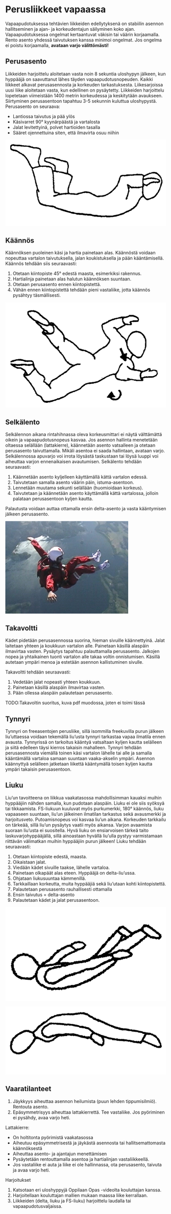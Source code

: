 
# Perusliikkeet vapaassa
Vapaapudotuksessa tehtävien liikkeiden edellytyksenä on stabiilin asennon hallitseminen ja ajan- ja korkeudentajun säilyminen koko ajan. Vapaapudotuksessa ongelmat kertaantuvat väkisin tai väärin korjaamalla. Rento asento yhdessä taivutuksen kanssa minimoi ongelmat. Jos ongelma ei poistu korjaamalla, **avataan varjo välittömästi!**

## Perusasento
Liikkeiden harjoittelu aloitetaan vasta noin 8 sekuntia uloshypyn jälkeen, kun hyppääjä on saavuttanut lähes täyden vapaapudotusnopeuden. Kaikki liikkeet alkavat perusasennosta ja korkeuden tarkastuksesta.
Liikesarjoissa uusi liike aloitetaan vasta, kun edellinen on pysäytetty. Liikkeiden harjoittelu lopetetaan viimeistään 1400 metrin korkeudessa ja keskitytään avaukseen. Siirtyminen perusasentoon tapahtuu 3-5 sekunnin kuluttua uloshypystä. Perusasento on seuraava:

* Lantiossa taivutus ja pää ylös
* Käsivarret 90° kyynärpäästä ja vartalosta
* Jalat levitettyinä, polvet hartioiden tasalla
* Sääret ojennettuina siten, että ilmavirta osuu niihin

![Vapaapudotuksen perusasento](/kuvat/Asento-perus.png)

## Käännös
Käännöksen puoleinen käsi ja hartia painetaan alas. Käännöstä voidaan nopeuttaa vartalon taivutuksella, jalan koukistuksella ja pään kääntämisellä. Käännös tehdään siis seuraavasti:

1. Otetaan kiintopiste 45° edestä maasta, esimerkiksi rakennus.
2. Hartialinja painetaan alas halutun käännöksen suuntaan.
3. Otetaan perusasento ennen kiintopistettä.
4. Vähän ennen kiintopistettä tehdään pieni vastaliike, jotta käännös pysähtyy täsmällisesti.

![Kääntyminen](/kuvat/Asento-kaannos.png)

## Selkälento
Selkälennon aikana rintahihnassa oleva korkeusmittari ei näytä välttämättä oikein ja vapaapudotusnopeus kasvaa. Jos asennon hallinta menetetään oltaessa selällään (lattakierre), käännetään asento vatsalleen ja otetaan perusasento taivuttamalla. Mikäli asentoa ei saada hallintaan, avataan varjo. Selkälennossa apuvarjo voi irrota löysästä taskustaan tai löysä luuppi voi aiheuttaa varjon ennenaikaisen avautumisen. Selkälento tehdään seuraavasti:

1. Käännetään asento kyljelleen käyttämällä kättä vartalon edessä.
2. Taivutetaan samalla asento väärin päin, istuma-asentoon.
3. Lennetään muutama sekunti selällään (huomioidaan korkeus).
4. Taivutetaan ja käännetään asento käyttämällä kättä vartalossa, jolloin palataan perusasentoon kyljen kautta.

Palautusta voidaan auttaa ottamalla ensin delta-asento ja vasta kääntymisen jälkeen perusasento.

![Selkälento](/kuvat/Selkastabiili.png)

## Takavoltti
Kädet pidetään perusasennossa suorina, hieman sivuille käännettyinä. Jalat laitetaan yhteen ja koukkuun vartalon alle. Painetaan käsillä alaspäin ilmavirtaa vasten. Pysäytys tapahtuu palauttamalla  perusasento. Jalkojen nopea ja yhtaikainen tuonti vartalon alle takaa voltin onnistumisen. Käsillä autetaan ympäri menoa ja estetään asennon kallistuminen sivulle. 

Takavoltti tehdään seuraavasti:

1. Vedetään jalat nopeasti yhteen koukkuun.
2. Painetaan käsillä alaspäin ilmavirtaa vasten.
3. Pään ollessa alaspäin palautetaan perusasento.

TODO:Takavoltin suoritus, kuva pdf muodossa, joten ei toimi tässä

## Tynnyri
Tynnyri on freeasentojen perusliike, sillä isommilla freekuvilla purun jälkeen liu’uttaessa voidaan tekemällä liu’usta tynnyri tarkastaa vapaa ilmatila ennen avausta. Tynnyrissä on tarkoitus kääntyä vatsaltaan kyljen kautta selälleen ja siitä edelleen täysi kierros takaisin mahalleen. Tynnyri tehdään perusasennosta viemällä toinen käsi vartalon lähelle tai alle ja samalla kääntämällä vartaloa samaan suuntaan vaaka-akselin ympäri. Asennon käännyttyä selälleen jatketaan liikettä kääntymällä toisen kyljen kautta ympäri takaisin perusasentoon.

## Liuku
Liu’un tavoitteena on liikkua vaakatasossa mahdollisimman kauaksi muihin hyppääjiin nähden samalla, kun pudotaan alaspäin. Liuku ei ole siis syöksyä tai tikkaamista. FS-liukuun kuuluvat myös purkumerkki, 180° käännös, liuku vapaaseen suuntaan, liu’un jälkeinen ilmatilan tarkastus sekä avausmerkki ja harjoitusveto. Putoamisnopeus voi kasvaa liu’un aikana. Korkeuden tarkkailu on tärkeää, sillä liu’un pysäytys vaatii myös aikansa. Varjon avaamista suoraan liu’usta ei suositella. Hyvä liuku on ensiarvoisen tärkeä taito laskuvarjohyppääjällä, sillä ainoastaan hyvällä liu’ulla pystyy varmistamaan riittävän välimatkan muihin hyppääjiin purun jälkeen! Liuku tehdään seuraavasti:

1. Otetaan kiintopiste edestä, maasta.
2. Oikaistaan jalat.
3. Viedään kädet sivuille taakse, lähelle vartaloa.
4. Painetaan olkapäät alas eteen. Hyppääjä on delta-liu’ussa.
5. Ohjataan liukusuuntaa kämmenillä.
6. Tarkkaillaan korkeutta, muita hyppääjiä sekä liu’utaan kohti kiintopistettä.
7. Palautetaan perusasento rauhallisesti ottamalla
8. Ensin taivutus = delta-asento
9. Palautetaan kädet ja jalat perusasentoon.

![Delta-asento](/kuvat/Asento-deltaliuku.png)

![Liukuasento](/kuvat/Asento-liuku.png)

## Vaaratilanteet
1. Jäykkyys aiheuttaa asennon heilumista (puun lehden tippumisilmiö). Rentouta asento. 
2. Epäsymmetrisyys aiheuttaa lattakierrettä. Tee vastaliike. Jos pyöriminen ei pysähdy, avaa varjo heti.

Lattakierre:

* On holtitonta pyörimistä vaakatasossa
* Aiheutuu epäsymmetrisestä ja jäykästä asennosta tai hallitsemattomasta käännöksestä
* Aiheuttaa asento- ja ajantajun menettämisen
* Pysäytetään rentouttamalla asentoa ja hartialinjan vastaliikkeellä.
* Jos vastaliike ei auta ja liike ei ole hallinnassa, ota perusasento, taivuta ja avaa varjo heti.

Harjoitukset

1. Katsotaan eri uloshyppyjä Oppilaan Opas -videolta kouluttajan kanssa.
2. Harjoitellaan kouluttajan mallien mukaan maassa liike kerrallaan.
3. Liikkeiden (delta, liuku ja FS-liuku) harjoittelu laudalla tai vapaapudotusvaljaissa.